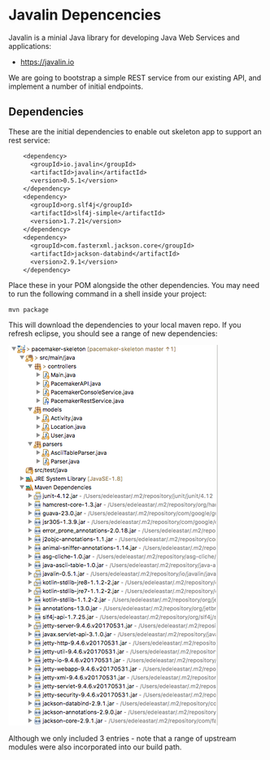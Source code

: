 # Javalin Depencencies

Javalin is a minial Java library for developing Java Web Services and applications:


- <https://javalin.io>

We are going to bootstrap a simple REST service from our existing API, and implement a number of initial endpoints.

## Dependencies

These are the initial dependencies to enable out skeleton app to support an rest service:

~~~
    <dependency>
      <groupId>io.javalin</groupId>
      <artifactId>javalin</artifactId>
      <version>0.5.1</version>
    </dependency>
    <dependency>
      <groupId>org.slf4j</groupId>
      <artifactId>slf4j-simple</artifactId>
      <version>1.7.21</version>
    </dependency>
    <dependency>
      <groupId>com.fasterxml.jackson.core</groupId>
      <artifactId>jackson-databind</artifactId>
      <version>2.9.1</version>
    </dependency>
~~~

Place these in your POM alongside the other dependencies. You may need to run the following command in a shell inside your project:

~~~
mvn package
~~~

This will download the dependencies to your local maven repo. If you refresh eclipse, you should see a range of new dependencies:

![](img/01.png)

Although we only included 3 entries - note that a range of upstream modules were also incorporated into our build path.